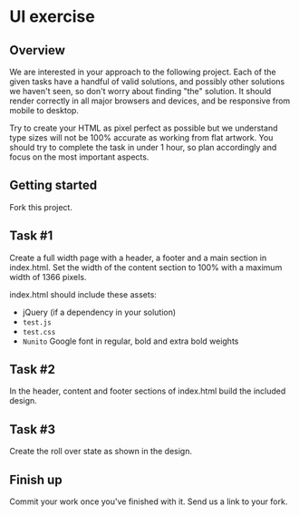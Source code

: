 UI exercise
==============================

Overview
--------

We are interested in your approach to the following project. Each of the given tasks have a handful of valid solutions, and possibly other solutions we haven't seen, so don't worry about finding "the" solution. It should render correctly in all major browsers and devices, and be responsive from mobile to desktop.

Try to create your HTML as pixel perfect as possible but we understand type sizes will not be 100% accurate as working from flat artwork.
You should try to complete the task in under 1 hour, so plan accordingly and focus on the most important aspects.

Getting started
---------------
Fork this project.

Task #1
-----------
Create a full width page with a header, a footer and a main section in index.html. Set the width of the content section to 100% with a maximum width of 1366 pixels.

index.html should include these assets:

- jQuery (if a dependency in your solution)
- `test.js`
- `test.css`
- `Nunito` Google font in regular, bold and extra bold weights

Task #2
-----------

In the header, content and footer sections of index.html build the included design.

Task #3
-----------
Create the roll over state as shown in the design. 

Finish up
---------
Commit your work once you've finished with it.
Send us a link to your fork.